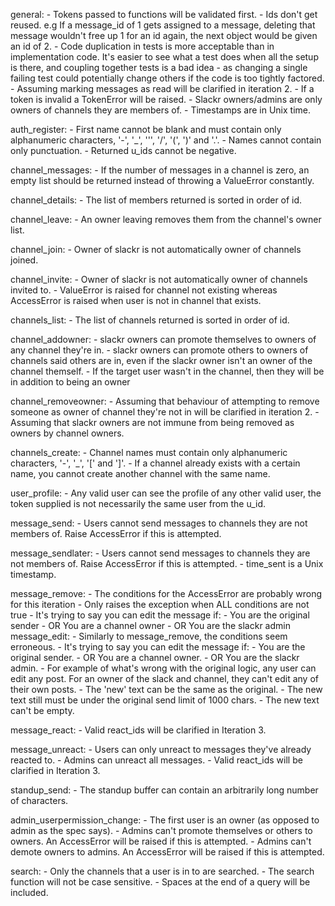 general:
    - Tokens passed to functions will be validated first.
    - Ids don't get reused. e.g If a message_id of 1 gets assigned to a message, 
      deleting that message wouldn't free up 1 for an id again, the next object
      would be given an id of 2.
    - Code duplication in tests is more acceptable than in implementation code.
      It's easier to see what a test does when all the setup is there, and
      coupling together tests is a bad idea - as changing a single failing test
      could potentially change others if the code is too tightly factored.
    - Assuming marking messages as read will be clarified in iteration 2.
    - If a token is invalid a TokenError will be raised.
    - Slackr owners/admins are only owners of channels they are members of.
    - Timestamps are in Unix time.

auth_register:
    - First name cannot be blank and must contain only alphanumeric characters,
      '-', '_', ''', '/', '(', ')' and '.'.
    - Names cannot contain only punctuation.
    - Returned u_ids cannot be negative.

channel_messages:
    - If the number of messages in a channel is zero, an empty list should be returned instead of throwing a ValueError constantly.
    
channel_details:
    - The list of members returned is sorted in order of id.

channel_leave:
    - An owner leaving removes them from the channel's owner list.

channel_join:
    - Owner of slackr is not automatically owner of channels joined.

channel_invite:
    - Owner of slackr is not automatically owner of channels invited to.
    - ValueError is raised for channel not existing whereas AccessError is
      raised when user is not in channel that exists.

channels_list:
    - The list of channels returned is sorted in order of id.

channel_addowner:
    - slackr owners can promote themselves to owners of any channel they're in.
    - slackr owners can promote others to owners of channels said others are in,
      even if the slackr owner isn't an owner of the channel themself.
    - If the target user wasn't in the channel, then they will be in addition to being an owner

channel_removeowner:
    - Assuming that behaviour of attempting to remove someone as owner of
      channel they're not in will be clarified in iteration 2.
    - Assuming that slackr owners are not immune from being removed as owners by
      channel owners.

channels_create:
    - Channel names must contain only alphanumeric characters, '-', '_', '[' and
      ']'.
    - If a channel already exists with a certain name, you cannot create another
      channel with the same name.

user_profile:
    - Any valid user can see the profile of any other valid user, the token
      supplied is not necessarily the same user from the u_id.

message_send:
    - Users cannot send messages to channels they are not members of. Raise
      AccessError if this is attempted.

message_sendlater:
    - Users cannot send messages to channels they are not members of. Raise
      AccessError if this is attempted.
    - time_sent is a Unix timestamp.

message_remove:
    - The conditions for the AccessError are probably wrong for this iteration
        - Only raises the exception when ALL conditions are not true
    - It's trying to say you can edit the message if:
        - You are the original sender
        - OR You are a channel owner
        - OR You are the slackr admin
message_edit:
    - Similarly to message_remove, the conditions seem erroneous.
    - It's trying to say you can edit the message if:
        - You are the original sender.
        - OR You are a channel owner.
        - OR You are the slackr admin.
    - For example of what's wrong with the original logic, any user can edit any
      post. For an owner of the slack and channel, they can't edit any of their
      own posts.
    - The 'new' text can be the same as the original.
    - The new text still must be under the original send limit of 1000 chars.
    - The new text can't be empty.

message_react:
    - Valid react_ids will be clarified in Iteration 3.

message_unreact:
    - Users can only unreact to messages they've already reacted to.
    - Admins can unreact all messages.
    - Valid react_ids will be clarified in Iteration 3.

standup_send:
    - The standup buffer can contain an arbitrarily long number of characters.

admin_userpermission_change:
    - The first user is an owner (as opposed to admin as the spec says).
    - Admins can't promote themselves or others to owners. An AccessError will
      be raised if this is attempted.
    - Admins can't demote owners to admins. An AccessError will be raised if
      this is attempted.
      
search:
    - Only the channels that a user is in to are searched.
    - The search function will not be case sensitive.
    - Spaces at the end of a query will be included.
